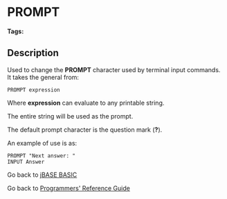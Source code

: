 # PROMPT

<PageHeader />

**Tags:**
<badge text='terminal input' vertical='middle' />

## Description

Used to change the **PROMPT** character used by terminal input commands. It takes the general from:

```
PROMPT expression
```

Where **expression** can evaluate to any printable string.

The entire string will be used as the prompt.

The default prompt character is the question mark (**?**).

An example of use is as:

```
PROMPT "Next answer: "
INPUT Answer
```

Go back to [jBASE BASIC](./../README.md)

Go back to [Programmers' Reference Guide](./../../reference-guides/jbc/README.md)

<PageFooter />
